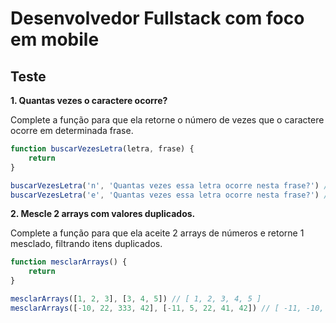 # Desenvolvedor Fullstack com foco em mobile

## Teste

**1. Quantas vezes o caractere ocorre?**

Complete a função para que ela retorne o número de vezes que o caractere ocorre em determinada frase.

```javascript
function buscarVezesLetra(letra, frase) {
	return
}

buscarVezesLetra('n', 'Quantas vezes essa letra ocorre nesta frase?') // Esperado 2
buscarVezesLetra('e', 'Quantas vezes essa letra ocorre nesta frase?') // Esperado 7
```

**2. Mescle 2 arrays com valores duplicados.**

Complete a função para que ela aceite 2 arrays de números e retorne 1 mesclado, filtrando itens duplicados.

```javascript
function mesclarArrays() {
	return
}

mesclarArrays([1, 2, 3], [3, 4, 5]) // [ 1, 2, 3, 4, 5 ]
mesclarArrays([-10, 22, 333, 42], [-11, 5, 22, 41, 42]) // [ -11, -10, 5, 22, 41,  42, 333]
```

